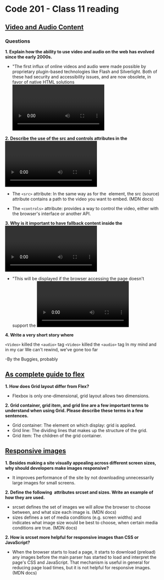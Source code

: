 # Code 201 - Class 11 reading

## [Video and Audio Content](https://developer.mozilla.org/en-US/docs/Learn/HTML/Multimedia_and_embedding/Video_and_audio_content)

### Questions

**1. Explain how the ability to use video and audio on the web has evolved since the early 2000s.**

- "The first influx of online videos and audio were made possible by proprietary plugin-based technologies like Flash and Silverlight. Both of these had security and accessibility issues, and are now obsolete, in favor of native HTML solutions <video> and <audio> elements " (MDN docs)

**2. Describe the use of the src and controls attributes in the <video> element.**

- The `<src>` attribute:  In the same way as for the <img> element, the src (source) attribute contains a path to the video you want to embed. (MDN docs)

- The `<controls>` attribute: provides a way to control the video, either with the browser's interface or another API.

**3. Why is it important to have fallback content inside the <video> element?**

- "This will be displayed if the browser accessing the page doesn't support the <video> element, allowing us to provide a fallback for older browsers. (MDN docs)

**4. Write a very short story where <audio> and <video> are characters.**

`<Video>` killed the `<audio>` tag
`<Video>` killed the `<audio>` tag
In my mind and in my car
We can't rewind, we've gone too far

-By the Buggies, probably

## [As complete guide to flex](https://css-tricks.com/snippets/css/complete-guide-grid/)

**1. How does Grid layout differ from Flex?**

- Flexbox is only one-dimensional, grid layout allows two dimensions.

**2. Grid container, grid item, and grid line are a few important terms to understand when using Grid. Please describe these terms in a few sentences.**

- Grid container: The element on which display: grid is applied.
- Grid line: The dividing lines that makes up the structure of the grid.
- Grid item: The children of the grid container.

## [Responsive images](https://developer.mozilla.org/en-US/docs/Learn/HTML/Multimedia_and_embedding/Responsive_images)

**1. Besides making a site visually appealing across different screen sizes, why should developers make images responsive?**

- It improves performance of the site by not downloading unnecessarily large images for small screens.

**2. Define the following <img> attributes srcset and sizes. Write an example of how they are used.**

- srcset defines the set of images we will allow the browser to choose between, and what size each image is. (MDN docs)
- sizes defines a set of media conditions (e.g. screen widths) and indicates what image size would be best to choose, when certain media conditions are true. (MDN docs)

**2. How is srcset more helpful for responsive images than CSS or JavaScript?**

- When the browser starts to load a page, it starts to download (preload) any images before the main parser has started to load and interpret the page's CSS and JavaScript. That mechanism is useful in general for reducing page load times, but it is not helpful for responsive images. (MDN docs)
